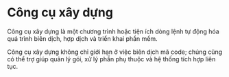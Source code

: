 # Công cụ xây dựng
Công cụ xây dựng là một chương trình hoặc tiện ích dòng lệnh tự động hóa quá trình biên dịch, hợp dịch và triển khai phần mềm.

Công cụ xây dựng không chỉ giới hạn ở việc biên dịch mã code; chúng cũng có thể trợ giúp quản lý gói, xử lý phần phụ thuộc và hệ thống tích hợp liên tục.